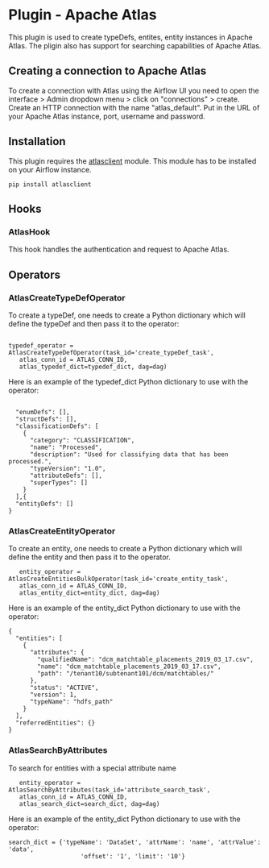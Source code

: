 # Plugin - Apache Atlas

This plugin is used to create typeDefs, entites, entity instances in Apache Atlas. The pligin also has support for searching capabilities of Apache Atlas.

## Creating a connection to Apache Atlas
To create a connection with Atlas using the Airflow UI you need to open the interface > Admin dropdown menu > click on "connections" > create. Create an HTTP connection with the name "atlas_default". Put in the URL of your Apache Atlas instance, port, username and password.

## Installation
This plugin requires the [atlasclient](https://github.com/jpoullet2000/atlasclient/) module. This module has to be installed on your Airflow instance.
``` 
pip install atlasclient
```

## Hooks
### AtlasHook
This hook handles the authentication and request to Apache Atlas. 


## Operators
### AtlasCreateTypeDefOperator
To create a typeDef, one needs to create a Python dictionary which will define the typeDef and then pass it to the operator:
 
 ```   
    
typedef_operator = AtlasCreateTypeDefOperator(task_id='create_typeDef_task',
	atlas_conn_id = ATLAS_CONN_ID,
	atlas_typedef_dict=typedef_dict, dag=dag)

```

Here is an example of the typedef_dict Python dictionary to use with the operator:

```

  "enumDefs": [],
  "structDefs": [],
  "classificationDefs": [
    {
      "category": "CLASSIFICATION",
      "name": "Processed",
      "description": "Used for classifying data that has been processed.",
      "typeVersion": "1.0",
      "attributeDefs": [],
      "superTypes": []
    }
  ],{
  "entityDefs": []
}
```  

### AtlasCreateEntityOperator
To create an entity, one needs to create a Python dictionary which will define the entity and then pass it to the operator.
 
 ```   
    entity_operator = AtlasCreateEntitiesBulkOperator(task_id='create_entity_task',
	atlas_conn_id = ATLAS_CONN_ID,
	atlas_entity_dict=entity_dict, dag=dag)
```

Here is an example of the entity_dict Python dictionary to use with the operator:

```
{
  "entities": [
    {
      "attributes": {
        "qualifiedName": "dcm_matchtable_placements_2019_03_17.csv",
        "name": "dcm_matchtable_placements_2019_03_17.csv",
        "path": "/tenant10/subtenant101/dcm/matchtables/"
      },
      "status": "ACTIVE",
      "version": 1,
      "typeName": "hdfs_path"
    }
  ],
  "referredEntities": {}
}
```

### AtlasSearchByAttributes
To search for entities with a special attribute name 
 ```   
    entity_operator = AtlasSearchByAttributes(task_id='attribute_search_task',
	atlas_conn_id = ATLAS_CONN_ID,
	atlas_search_dict=search_dict, dag=dag)
```

Here is an example of the entity_dict Python dictionary to use with the operator:

```
search_dict = {'typeName': 'DataSet', 'attrName': 'name', 'attrValue': 'data', 
                    'offset': '1', 'limit': '10'}
```